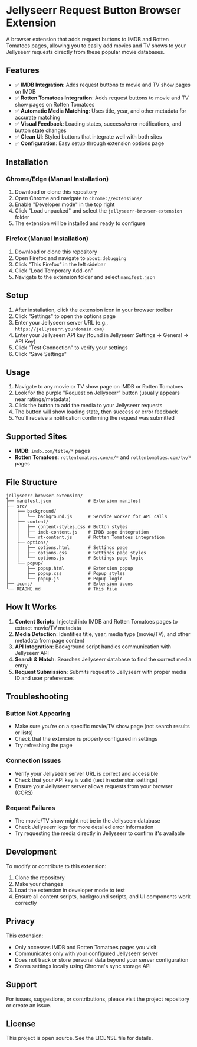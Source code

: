 # Jellyseerr Request Button Browser Extension

A browser extension that adds request buttons to IMDB and Rotten Tomatoes pages, allowing you to easily add movies and TV shows to your Jellyseerr requests directly from these popular movie databases.

## Features

- ✅ **IMDB Integration**: Adds request buttons to movie and TV show pages on IMDB
- ✅ **Rotten Tomatoes Integration**: Adds request buttons to movie and TV show pages on Rotten Tomatoes  
- ✅ **Automatic Media Matching**: Uses title, year, and other metadata for accurate matching
- ✅ **Visual Feedback**: Loading states, success/error notifications, and button state changes
- ✅ **Clean UI**: Styled buttons that integrate well with both sites
- ✅ **Configuration**: Easy setup through extension options page

## Installation

### Chrome/Edge (Manual Installation)

1. Download or clone this repository
2. Open Chrome and navigate to `chrome://extensions/`
3. Enable "Developer mode" in the top right
4. Click "Load unpacked" and select the `jellyseerr-browser-extension` folder
5. The extension will be installed and ready to configure

### Firefox (Manual Installation)

1. Download or clone this repository
2. Open Firefox and navigate to `about:debugging`
3. Click "This Firefox" in the left sidebar
4. Click "Load Temporary Add-on"
5. Navigate to the extension folder and select `manifest.json`

## Setup

1. After installation, click the extension icon in your browser toolbar
2. Click "Settings" to open the options page
3. Enter your Jellyseerr server URL (e.g., `https://jellyseerr.yourdomain.com`)
4. Enter your Jellyseerr API key (found in Jellyseerr Settings → General → API Key)
5. Click "Test Connection" to verify your settings
6. Click "Save Settings"

## Usage

1. Navigate to any movie or TV show page on IMDB or Rotten Tomatoes
2. Look for the purple "Request on Jellyseerr" button (usually appears near ratings/metadata)
3. Click the button to add the media to your Jellyseerr requests
4. The button will show loading state, then success or error feedback
5. You'll receive a notification confirming the request was submitted

## Supported Sites

- **IMDB**: `imdb.com/title/*` pages
- **Rotten Tomatoes**: `rottentomatoes.com/m/*` and `rottentomatoes.com/tv/*` pages

## File Structure

```
jellyseerr-browser-extension/
├── manifest.json              # Extension manifest
├── src/
│   ├── background/
│   │   └── background.js      # Service worker for API calls
│   ├── content/
│   │   ├── content-styles.css # Button styles
│   │   ├── imdb-content.js    # IMDB page integration
│   │   └── rt-content.js      # Rotten Tomatoes integration
│   ├── options/
│   │   ├── options.html       # Settings page
│   │   ├── options.css        # Settings page styles
│   │   └── options.js         # Settings page logic
│   └── popup/
│       ├── popup.html         # Extension popup
│       ├── popup.css          # Popup styles
│       └── popup.js           # Popup logic
├── icons/                     # Extension icons
└── README.md                  # This file
```

## How It Works

1. **Content Scripts**: Injected into IMDB and Rotten Tomatoes pages to extract movie/TV metadata
2. **Media Detection**: Identifies title, year, media type (movie/TV), and other metadata from page content
3. **API Integration**: Background script handles communication with Jellyseerr API
4. **Search & Match**: Searches Jellyseerr database to find the correct media entry
5. **Request Submission**: Submits request to Jellyseerr with proper media ID and user preferences

## Troubleshooting

### Button Not Appearing
- Make sure you're on a specific movie/TV show page (not search results or lists)
- Check that the extension is properly configured in settings
- Try refreshing the page

### Connection Issues
- Verify your Jellyseerr server URL is correct and accessible
- Check that your API key is valid (test in extension settings)
- Ensure your Jellyseerr server allows requests from your browser (CORS)

### Request Failures
- The movie/TV show might not be in the Jellyseerr database
- Check Jellyseerr logs for more detailed error information
- Try requesting the media directly in Jellyseerr to confirm it's available

## Development

To modify or contribute to this extension:

1. Clone the repository
2. Make your changes
3. Load the extension in developer mode to test
4. Ensure all content scripts, background scripts, and UI components work correctly

## Privacy

This extension:
- Only accesses IMDB and Rotten Tomatoes pages you visit
- Communicates only with your configured Jellyseerr server
- Does not track or store personal data beyond your server configuration
- Stores settings locally using Chrome's sync storage API

## Support

For issues, suggestions, or contributions, please visit the project repository or create an issue.

## License

This project is open source. See the LICENSE file for details.
